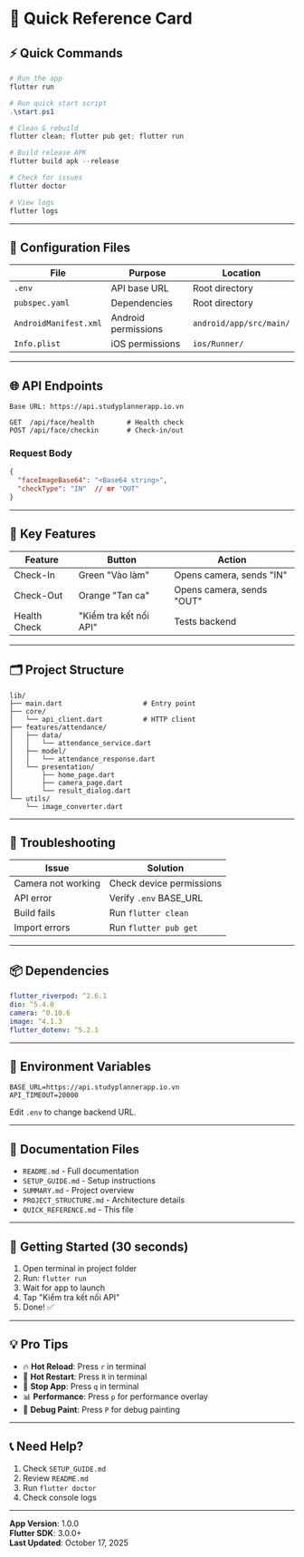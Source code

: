 # 🎯 Quick Reference Card

## ⚡ Quick Commands

```powershell
# Run the app
flutter run

# Run quick start script
.\start.ps1

# Clean & rebuild
flutter clean; flutter pub get; flutter run

# Build release APK
flutter build apk --release

# Check for issues
flutter doctor

# View logs
flutter logs
```

---

## 🔧 Configuration Files

| File | Purpose | Location |
|------|---------|----------|
| `.env` | API base URL | Root directory |
| `pubspec.yaml` | Dependencies | Root directory |
| `AndroidManifest.xml` | Android permissions | `android/app/src/main/` |
| `Info.plist` | iOS permissions | `ios/Runner/` |

---

## 🌐 API Endpoints

```
Base URL: https://api.studyplannerapp.io.vn

GET  /api/face/health        # Health check
POST /api/face/checkin       # Check-in/out
```

### Request Body
```json
{
  "faceImageBase64": "<Base64 string>",
  "checkType": "IN"  // or "OUT"
}
```

---

## 📱 Key Features

| Feature | Button | Action |
|---------|--------|--------|
| Check-In | Green "Vào làm" | Opens camera, sends "IN" |
| Check-Out | Orange "Tan ca" | Opens camera, sends "OUT" |
| Health Check | "Kiểm tra kết nối API" | Tests backend |

---

## 🗂️ Project Structure

```
lib/
├── main.dart                    # Entry point
├── core/
│   └── api_client.dart          # HTTP client
├── features/attendance/
│   ├── data/
│   │   └── attendance_service.dart
│   ├── model/
│   │   └── attendance_response.dart
│   └── presentation/
│       ├── home_page.dart
│       ├── camera_page.dart
│       └── result_dialog.dart
└── utils/
    └── image_converter.dart
```

---

## 🐛 Troubleshooting

| Issue | Solution |
|-------|----------|
| Camera not working | Check device permissions |
| API error | Verify `.env` BASE_URL |
| Build fails | Run `flutter clean` |
| Import errors | Run `flutter pub get` |

---

## 📦 Dependencies

```yaml
flutter_riverpod: ^2.6.1
dio: ^5.4.0
camera: ^0.10.6
image: ^4.1.3
flutter_dotenv: ^5.2.1
```

---

## 🔐 Environment Variables

```env
BASE_URL=https://api.studyplannerapp.io.vn
API_TIMEOUT=20000
```

Edit `.env` to change backend URL.

---

## 📖 Documentation Files

- `README.md` - Full documentation
- `SETUP_GUIDE.md` - Setup instructions
- `SUMMARY.md` - Project overview
- `PROJECT_STRUCTURE.md` - Architecture details
- `QUICK_REFERENCE.md` - This file

---

## 🚀 Getting Started (30 seconds)

1. Open terminal in project folder
2. Run: `flutter run`
3. Wait for app to launch
4. Tap "Kiểm tra kết nối API"
5. Done! ✅

---

## 💡 Pro Tips

- 🔥 **Hot Reload**: Press `r` in terminal
- 🔄 **Hot Restart**: Press `R` in terminal
- 🛑 **Stop App**: Press `q` in terminal
- 📊 **Performance**: Press `p` for performance overlay
- 🎨 **Debug Paint**: Press `P` for debug painting

---

## 📞 Need Help?

1. Check `SETUP_GUIDE.md`
2. Review `README.md`
3. Run `flutter doctor`
4. Check console logs

---

**App Version**: 1.0.0  
**Flutter SDK**: 3.0.0+  
**Last Updated**: October 17, 2025

